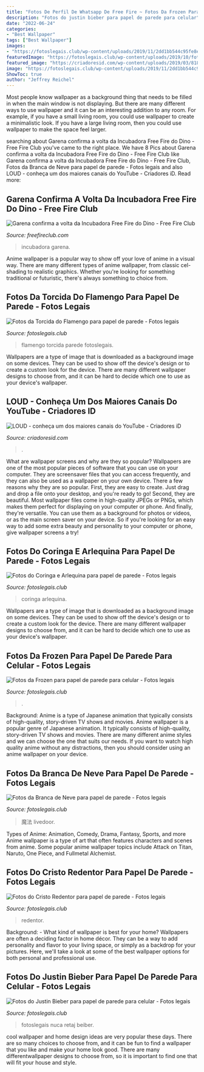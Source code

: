 ```yaml
---
title: "Fotos De Perfil De Whatsapp De Free Fire ~ Fotos Da Frozen Para Papel De Parede Para Celular"
description: "Fotos do justin bieber para papel de parede para celular"
date: "2022-06-24"
categories:
- "Best Wallpaper"
tags: ["Best Wallpaper"]
images:
- "https://fotoslegais.club/wp-content/uploads/2019/11/2dd1bb544c95fe8ef851026b83c50732.jpg"
featuredImage: "https://fotoslegais.club/wp-content/uploads/2019/10/fotos-do-coringa-e-arlequina-8.jpg"
featured_image: "https://criadoresid.com/wp-content/uploads/2019/03/81859127_985363535154208_5434424541990354944_o-400x400.jpg"
image: "https://fotoslegais.club/wp-content/uploads/2019/11/2dd1bb544c95fe8ef851026b83c50732.jpg"
ShowToc: true
author: "Jeffrey Reichel"
---
```



Most people know wallpaper as a background thing that needs to be filled in when the main window is not displaying. But there are many different ways to use wallpaper and it can be an interesting addition to any room. For example, if you have a small living room, you could use wallpaper to create a minimalistic look. If you have a large living room, then you could use wallpaper to make the space feel larger.

	

		
searching about Garena confirma a volta da Incubadora Free Fire do Dino - Free Fire Club you've came to the right place. We have 8 Pics about Garena confirma a volta da Incubadora Free Fire do Dino - Free Fire Club like Garena confirma a volta da Incubadora Free Fire do Dino - Free Fire Club, Fotos da Branca de Neve para papel de parede - Fotos legais and also LOUD - conheça um dos maiores canais do YouTube - Criadores iD. Read more:
		
    
## Garena Confirma A Volta Da Incubadora Free Fire Do Dino - Free Fire Club

<img loading=lazy src="https://freefireclub.com/wp-content/uploads/2019/12/D05E72A5-1D86-4D60-B768-AF0EAC13E943.jpeg" onerror="this.onerror=null;this.src='https://tse3.mm.bing.net/th?id=OIP.1LGH0E4KnhBc4292MoD9jgHaEf&amp;pid=15.1';" alt="Garena confirma a volta da Incubadora Free Fire do Dino - Free Fire Club">

_Source: freefireclub.com_

>incubadora garena. 

	

Anime wallpaper is a popular way to show off your love of anime in a visual way. There are many different types of anime wallpaper, from classic cel-shading to realistic graphics. Whether you're looking for something traditional or futuristic, there's always something to choice from.

    
## Fotos Da Torcida Do Flamengo Para Papel De Parede - Fotos Legais

<img loading=lazy src="https://fotoslegais.club/wp-content/uploads/2019/11/2dd1bb544c95fe8ef851026b83c50732.jpg" onerror="this.onerror=null;this.src='https://tse4.mm.bing.net/th?id=OIP.vg7WLtqC1PVSB9k51MtuOAHaNL&amp;pid=15.1';" alt="Fotos da Torcida do Flamengo para papel de parede - Fotos legais">

_Source: fotoslegais.club_

>flamengo torcida parede fotoslegais. 

	

Wallpapers are a type of image that is downloaded as a background image on some devices. They can be used to show off the device's design or to create a custom look for the device. There are many different wallpaper designs to choose from, and it can be hard to decide which one to use as your device's wallpaper.

    
## LOUD - Conheça Um Dos Maiores Canais Do YouTube - Criadores ID

<img loading=lazy src="https://criadoresid.com/wp-content/uploads/2019/03/81859127_985363535154208_5434424541990354944_o-400x400.jpg" onerror="this.onerror=null;this.src='https://tse1.mm.bing.net/th?id=OIP.9maah5qgFBxWrRdLtkldXgAAAA&amp;pid=15.1';" alt="LOUD - conheça um dos maiores canais do YouTube - Criadores iD">

_Source: criadoresid.com_

>. 

	

What are wallpaper screens and why are they so popular?
Wallpapers are one of the most popular pieces of software that you can use on your computer. They are screensaver files that you can access frequently, and they can also be used as a wallpaper on your own device. There a few reasons why they are so popular. First, they are easy to create. Just drag and drop a file onto your desktop, and you're ready to go! Second, they are beautiful. Most wallpaper files come in high-quality JPEGs or PNGs, which makes them perfect for displaying on your computer or phone. And finally, they're versatile. You can use them as a background for photos or videos, or as the main screen saver on your device. So if you're looking for an easy way to add some extra beauty and personality to your computer or phone, give wallpaper screens a try!

    
## Fotos Do Coringa E Arlequina Para Papel De Parede - Fotos Legais

<img loading=lazy src="https://fotoslegais.club/wp-content/uploads/2019/10/fotos-do-coringa-e-arlequina-8.jpg" onerror="this.onerror=null;this.src='https://tse3.mm.bing.net/th?id=OIP.2VWoEEjoCOEhT88uHteCwAHaJ4&amp;pid=15.1';" alt="Fotos do Coringa e Arlequina para papel de parede - Fotos legais">

_Source: fotoslegais.club_

>coringa arlequina. 

	

Wallpapers are a type of image that is downloaded as a background image on some devices. They can be used to show off the device's design or to create a custom look for the device. There are many different wallpaper designs to choose from, and it can be hard to decide which one to use as your device's wallpaper.

    
## Fotos Da Frozen Para Papel De Parede Para Celular - Fotos Legais

<img loading=lazy src="http://fotoslegais.club/wp-content/uploads/2019/10/Fotos-da-frozen-5.jpg" onerror="this.onerror=null;this.src='https://tse1.mm.bing.net/th?id=OIP.k_J5XtZyfXzhQq7i83Km-AHaNO&amp;pid=15.1';" alt="Fotos da Frozen para papel de parede para celular - Fotos legais">

_Source: fotoslegais.club_

>. 

	

Background: Anime is a type of Japanese animation that typically consists of high-quality, story-driven TV shows and movies.
Anime wallpaper is a popular genre of Japanese animation. It typically consists of high-quality, story-driven TV shows and movies. There are many different anime styles and we can choose the one that suits our needs. If you want to watch high quality anime without any distractions, then you should consider using an anime wallpaper on your device.

    
## Fotos Da Branca De Neve Para Papel De Parede - Fotos Legais

<img loading=lazy src="https://fotoslegais.club/wp-content/uploads/2019/11/fotos-da-branca-de-neve-3.jpg" onerror="this.onerror=null;this.src='https://tse1.mm.bing.net/th?id=OIP.pu4gj-0zxL3ScUf-KQNpywHaL2&amp;pid=15.1';" alt="Fotos da Branca de Neve para papel de parede - Fotos legais">

_Source: fotoslegais.club_

>魔法 livedoor. 

	

Types of Anime: Animation, Comedy, Drama, Fantasy, Sports, and more
Anime wallpaper is a type of art that often features characters and scenes from anime. Some popular anime wallpaper topics include Attack on Titan, Naruto, One Piece, and Fullmetal Alchemist.

    
## Fotos Do Cristo Redentor Para Papel De Parede - Fotos Legais

<img loading=lazy src="http://fotoslegais.club/wp-content/uploads/2019/11/fotos-do-cristo-redentor-3.jpg" onerror="this.onerror=null;this.src='https://tse3.mm.bing.net/th?id=OIP.YjzBQ08-y1WZjnorcLcNNgHaLQ&amp;pid=15.1';" alt="Fotos do Cristo Redentor para papel de parede - Fotos legais">

_Source: fotoslegais.club_

>redentor. 

	

Background: - What kind of wallpaper is best for your home?
Wallpapers are often a deciding factor in home décor. They can be a way to add personality and flavor to your living space, or simply as a backdrop for your pictures. Here, we'll take a look at some of the best wallpaper options for both personal and professional use.

    
## Fotos Do Justin Bieber Para Papel De Parede Para Celular - Fotos Legais

<img loading=lazy src="https://fotoslegais.club/wp-content/uploads/2019/10/fotos-do-justin-bieber-5.jpg" onerror="this.onerror=null;this.src='https://tse2.mm.bing.net/th?id=OIP.yKqFilZJoEpgWy1c3p0AXgHaNK&amp;pid=15.1';" alt="Fotos do Justin Bieber para papel de parede para celular - Fotos legais">

_Source: fotoslegais.club_

>fotoslegais nuca retaj beiber. 

	

cool wallpaper and home design ideas are very popular these days. There are so many choices to choose from, and it can be fun to find a wallpaper that you like and make your home look good. There are many differentwallpaper designs to choose from, so it is important to find one that will fit your house and style.

